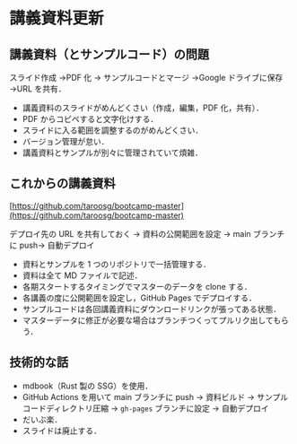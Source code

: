 # 講義資料更新

## 講義資料（とサンプルコード）の問題

スライド作成 →PDF 化 → サンプルコードとマージ →Google ドライブに保存 →URL を共有．

- 講義資料のスライドがめんどくさい（作成，編集，PDF 化，共有）．
- PDF からコピペすると文字化けする．
- スライドに入る範囲を調整するのがめんどくさい．
- バージョン管理が怠い．
- 講義資料とサンプルが別々に管理されていて煩雑．

## これからの講義資料

[https://github.com/taroosg/bootcamp-master](https://github.com/taroosg/bootcamp-master)

デプロイ先の URL を共有しておく → 資料の公開範囲を設定 → main ブランチに push→ 自動デプロイ

- 資料とサンプルを 1 つのリポジトリで一括管理する．
- 資料は全て MD ファイルで記述．
- 各期スタートするタイミングでマスターのデータを clone する．
- 各講義の度に公開範囲を設定し，GitHub Pages でデプロイする．
- サンプルコードは各回講義資料にダウンロードリンクが張ってある状態．
- マスターデータに修正が必要な場合はブランチつくってプルリク出してもらう．

## 技術的な話

- mdbook（Rust 製の SSG）を使用．
- GitHub Actions を用いて main ブランチに push → 資料ビルド → サンプルコードディレクトリ圧縮 → `gh-pages` ブランチに設定 → 自動デプロイ
- だいぶ楽．
- スライドは廃止する．

